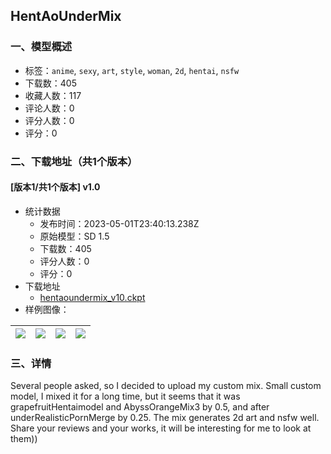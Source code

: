 ## HentAoUnderMix
### 一、模型概述

- 标签：`anime`, `sexy`, `art`, `style`, `woman`, `2d`, `hentai`, `nsfw`
- 下载数：405
- 收藏人数：117
- 评论人数：0
- 评分人数：0
- 评分：0

### 二、下载地址（共1个版本）

#### [版本1/共1个版本] v1.0

- 统计数据
  - 发布时间：2023-05-01T23:40:13.238Z
  - 原始模型：SD 1.5
  - 下载数：405
  - 评分人数：0
  - 评分：0
- 下载地址
  - [hentaoundermix_v10.ckpt](https://civitai.com/api/download/models/60058)
- 样例图像：

| <img src="https://image.civitai.com/xG1nkqKTMzGDvpLrqFT7WA/df43d49c-16e9-45c1-57ae-f1cad2121f00/width=450/656600.jpeg" /> | <img src="https://image.civitai.com/xG1nkqKTMzGDvpLrqFT7WA/aac1ce8c-270c-4690-8c7d-33f36263dc00/width=450/656604.jpeg" /> | <img src="https://image.civitai.com/xG1nkqKTMzGDvpLrqFT7WA/0bac2553-bc89-46ec-0934-8cf9178a1e00/width=450/656609.jpeg" /> | <img src="https://image.civitai.com/xG1nkqKTMzGDvpLrqFT7WA/ec216d0a-7d00-4a68-3c71-20fa31700700/width=450/656613.jpeg" /> |
| ---- | ---- | ---- | ---- |


### 三、详情
<p>Several people asked, so I decided to upload my custom mix. Small custom model, I mixed it for a long time, but it seems that it was grapefruitHentaimodel and AbyssOrangeMix3 by 0.5, and after underRealisticPornMerge by 0.25. The mix generates 2d art and nsfw well. Share your reviews and your works, it will be interesting for me to look at them))</p>